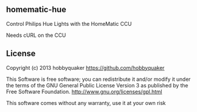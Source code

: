 ## homematic-hue

Control Philips Hue Lights with the HomeMatic CCU

Needs cURL on the CCU

## License

Copyright (c) 2013 hobbyquaker https://github.com/hobbyquaker

This Software is free software; you can redistribute it and/or
modify it under the terms of the GNU General Public License
Version 3 as published by the Free Software Foundation.
http://www.gnu.org/licenses/gpl.html

This software comes without any warranty, use it at your own risk
